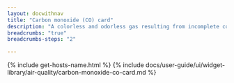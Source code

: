 ```yaml
---
layout: docwithnav
title: "Carbon monoxide (CO) card"
description: "A colorless and odorless gas resulting from incomplete combustion, particularly in motor vehicles."
breadcrumbs: "true"
breadcrumbs-steps: "2"

---
```

{% include get-hosts-name.html %}
{% include docs/user-guide/ui/widget-library/air-quality/carbon-monoxide-co-card.md %}
